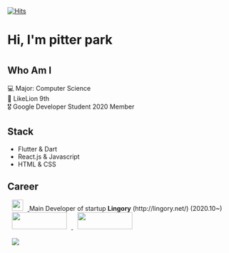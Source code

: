 [![Hits](https://hits.seeyoufarm.com/api/count/incr/badge.svg?url=https%3A%2F%2Fgithub.com%2Fmilkness&count_bg=%2379C83D&title_bg=%23555555&icon=&icon_color=%23E7E7E7&title=hits&edge_flat=false)](https://hits.seeyoufarm.com)


<h1>Hi, I'm pitter park<h1>
 
## Who Am I
💻 Major: Computer Science  <br>
🦁 LikeLion 9th <br>
🎖 Google Developer Student 2020 Member

## Stack
- Flutter & Dart
- React.js & Javascript
- HTML & CSS

## Career

 <a href="http://lingory.net">
    <img 
        src="https://play-lh.googleusercontent.com/Tl08df19MlhTQFPky53PteQ2xD-MAUSzGNnGlPDV3xoKlh3ihYLsF54b51xIzlUC3CA=s360-rw",
         width=25px;
         height=25px;
        style="margin-left : 10px; margin-right : 10px;"/>
</a>
 Main Developer of startup <b>Lingory</b> (http://lingory.net/) (2020.10~) <br>
<a href="https://play.google.com/store/apps/details?id=org.languageapp.lingory">
    <img 
        src="http://www.lingory.net/Asset/Playsotre.png",
         width=123px;
         height=38px;
        style="margin-left : 10px; margin-right : 10px;"/>
</a>
<a href="https://itunes.apple.com/app/id1556564572?">
    <img 
        src="http://www.lingory.net/Asset/Appstore.png",
         width=123px;
         height=38px;
        style="margin-left : 10px; margin-right : 10px;"/>
</a>



<br>
<br>
<a href="https://muhly.tistory.com/">
    <img 
        src="http://img.shields.io/badge/-Tech%20Blog-655ced?style=flat&logo=github&link=https://muhly.tistory.com/"
        style="height : auto; margin-left : 10px; margin-right : 10px;"/>
</a>
